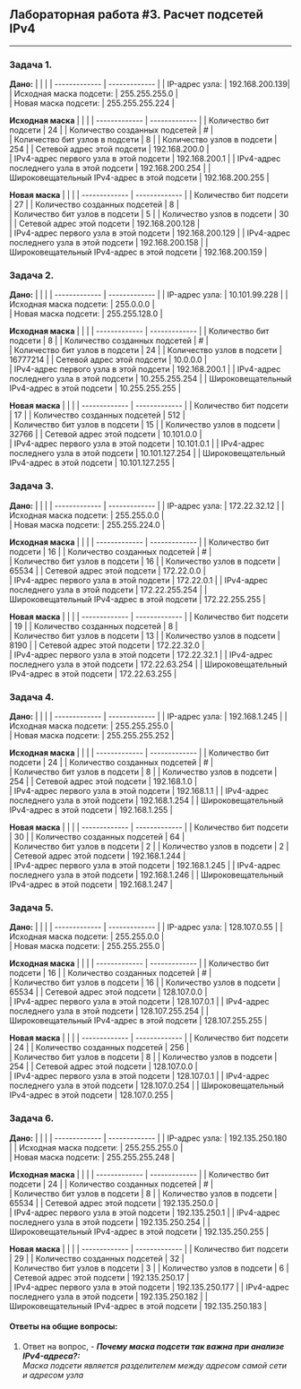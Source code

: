 ## Лабораторная работа #3. Расчет подсетей IPv4  
------


### Задача 1. 

**Дано:**
|   |  |
| ------------- | ------------- |
| IP-адрес узла:     | 192.168.200.139| 
| Исходная маска подсети:     | 255.255.255.0 |   
| Новая маска подсети:   | 255.255.255.224   | 

**Исходная маска**
|   |  |
| ------------- | ------------- |
| Количество бит подсети    | 24 | 
| Количество созданных подсетей | # |   
| Количество бит узлов в подсети     |  8 | 
| Количество узлов в подсети   | 254 | 
| Сетевой адрес этой подсети     | 192.168.200.0 |   
| IPv4-адрес первого узла в этой подсети   |  192.168.200.1  | 
| IPv4-адрес последнего узла в этой подсети    | 192.168.200.254 | 
| Широковещательный IPv4-адрес в этой подсети    |  192.168.200.255 |   


**Новая маска**
|   |  |
| ------------- | ------------- |
| Количество бит подсети    | 27 | 
| Количество созданных подсетей | 8 |   
| Количество бит узлов в подсети     |  5 | 
| Количество узлов в подсети   | 30 | 
| Сетевой адрес этой подсети     | 192.168.200.128 |   
| IPv4-адрес первого узла в этой подсети   |  192.168.200.129  | 
| IPv4-адрес последнего узла в этой подсети    | 192.168.200.158   | 
| Широковещательный IPv4-адрес в этой подсети    | 192.168.200.159 |  



### Задача 2. 

**Дано:**
|   |  |
| ------------- | ------------- |
| IP-адрес узла:     | 10.101.99.228 | 
| Исходная маска подсети:     | 255.0.0.0 |   
| Новая маска подсети:   | 255.255.128.0  | 

**Исходная маска**
|   |  |
| ------------- | ------------- |
| Количество бит подсети    | 8 | 
| Количество созданных подсетей | # |   
| Количество бит узлов в подсети     |  24 | 
| Количество узлов в подсети   | 16777214 | 
| Сетевой адрес этой подсети     | 10.0.0.0 |   
| IPv4-адрес первого узла в этой подсети   |  192.168.200.1  | 
| IPv4-адрес последнего узла в этой подсети    | 10.255.255.254 | 
| Широковещательный IPv4-адрес в этой подсети    |  10.255.255.255 |   


**Новая маска**
|   |  |
| ------------- | ------------- |
| Количество бит подсети    | 17 | 
| Количество созданных подсетей | 512 |   
| Количество бит узлов в подсети     |  15 | 
| Количество узлов в подсети   | 32766 | 
| Сетевой адрес этой подсети     | 10.101.0.0 |   
| IPv4-адрес первого узла в этой подсети   |  10.101.0.1  | 
| IPv4-адрес последнего узла в этой подсети    | 10.101.127.254   | 
| Широковещательный IPv4-адрес в этой подсети    | 10.101.127.255 |  


### Задача 3. 

**Дано:**
|   |  |
| ------------- | ------------- |
| IP-адрес узла:     | 172.22.32.12 | 
| Исходная маска подсети:     | 255.255.0.0 |   
| Новая маска подсети:   | 255.255.224.0  | 

**Исходная маска**
|   |  |
| ------------- | ------------- |
| Количество бит подсети    | 16 | 
| Количество созданных подсетей | # |   
| Количество бит узлов в подсети     |  16 | 
| Количество узлов в подсети   | 65534 | 
| Сетевой адрес этой подсети     | 172.22.0.0 |   
| IPv4-адрес первого узла в этой подсети   |  172.22.0.1  | 
| IPv4-адрес последнего узла в этой подсети    | 172.22.255.254 | 
| Широковещательный IPv4-адрес в этой подсети    |  172.22.255.255 |   


**Новая маска**
|   |  |
| ------------- | ------------- |
| Количество бит подсети    | 19 | 
| Количество созданных подсетей | 8 |   
| Количество бит узлов в подсети     |  13 | 
| Количество узлов в подсети   | 8190 | 
| Сетевой адрес этой подсети     | 172.22.32.0 |   
| IPv4-адрес первого узла в этой подсети   |  172.22.32.1  | 
| IPv4-адрес последнего узла в этой подсети    | 172.22.63.254   | 
| Широковещательный IPv4-адрес в этой подсети    | 172.22.63.255 |  

### Задача 4. 

**Дано:**
|   |  |
| ------------- | ------------- |
| IP-адрес узла:     | 192.168.1.245 | 
| Исходная маска подсети:     | 255.255.255.0 |   
| Новая маска подсети:   | 255.255.255.252  | 

**Исходная маска**
|   |  |
| ------------- | ------------- |
| Количество бит подсети    | 24 | 
| Количество созданных подсетей | # |   
| Количество бит узлов в подсети     |  8 | 
| Количество узлов в подсети   | 254 | 
| Сетевой адрес этой подсети     | 192.168.1.0 |   
| IPv4-адрес первого узла в этой подсети   |  192.168.1.1  | 
| IPv4-адрес последнего узла в этой подсети    | 192.168.1.254 | 
| Широковещательный IPv4-адрес в этой подсети    |  192.168.1.255 |   


**Новая маска**
|   |  |
| ------------- | ------------- |
| Количество бит подсети    | 30 | 
| Количество созданных подсетей | 64 |   
| Количество бит узлов в подсети     |  2 | 
| Количество узлов в подсети   | 2 | 
| Сетевой адрес этой подсети     | 192.168.1.244 |   
| IPv4-адрес первого узла в этой подсети   |  192.168.1.245  | 
| IPv4-адрес последнего узла в этой подсети    | 192.168.1.246   | 
| Широковещательный IPv4-адрес в этой подсети    | 192.168.1.247 |  


### Задача 5. 

**Дано:**
|   |  |
| ------------- | ------------- |
| IP-адрес узла:     | 128.107.0.55 | 
| Исходная маска подсети:     | 255.255.0.0 |   
| Новая маска подсети:   | 255.255.255.0  | 

**Исходная маска**
|   |  |
| ------------- | ------------- |
| Количество бит подсети    | 16 | 
| Количество созданных подсетей | # |   
| Количество бит узлов в подсети     |  16 | 
| Количество узлов в подсети   | 65534 | 
| Сетевой адрес этой подсети     | 128.107.0.0 |   
| IPv4-адрес первого узла в этой подсети   |  128.107.0.1  | 
| IPv4-адрес последнего узла в этой подсети    | 128.107.255.254 | 
| Широковещательный IPv4-адрес в этой подсети    |  128.107.255.255 |   


**Новая маска**
|   |  |
| ------------- | ------------- |
| Количество бит подсети    | 24 | 
| Количество созданных подсетей | 256 |   
| Количество бит узлов в подсети     |  8 | 
| Количество узлов в подсети   | 254 | 
| Сетевой адрес этой подсети     | 128.107.0.0 |   
| IPv4-адрес первого узла в этой подсети   |  128.107.0.1  | 
| IPv4-адрес последнего узла в этой подсети    | 128.107.0.254   | 
| Широковещательный IPv4-адрес в этой подсети    | 128.107.0.255 |  


### Задача 6. 


**Дано:**
|   |  |
| ------------- | ------------- |
| IP-адрес узла:     | 192.135.250.180 | 
| Исходная маска подсети:     | 255.255.255.0 |   
| Новая маска подсети:   | 255.255.255.248  | 

**Исходная маска**
|   |  |
| ------------- | ------------- |
| Количество бит подсети    | 24 | 
| Количество созданных подсетей | # |   
| Количество бит узлов в подсети     |  8 | 
| Количество узлов в подсети   | 65534 | 
| Сетевой адрес этой подсети     | 192.135.250.0 |   
| IPv4-адрес первого узла в этой подсети   |  192.135.250.1  | 
| IPv4-адрес последнего узла в этой подсети    | 192.135.250.254 | 
| Широковещательный IPv4-адрес в этой подсети    |  192.135.250.255 |   


**Новая маска**
|   |  |
| ------------- | ------------- |
| Количество бит подсети    | 29 | 
| Количество созданных подсетей | 32 |   
| Количество бит узлов в подсети     |  3 | 
| Количество узлов в подсети   | 6 | 
| Сетевой адрес этой подсети     | 192.135.250.17 |   
| IPv4-адрес первого узла в этой подсети   |  192.135.250.177  | 
| IPv4-адрес последнего узла в этой подсети    | 192.135.250.182   | 
| Широковещательный IPv4-адрес в этой подсети    | 192.135.250.183 |  

#### Ответы на общие вопросы:

1. Ответ на вопрос, - **_Почему маска подсети так важна при анализе IPv4-адреса?:_**  
_Маска подсети является разделителем между адресом самой сети и адресом узла_  



